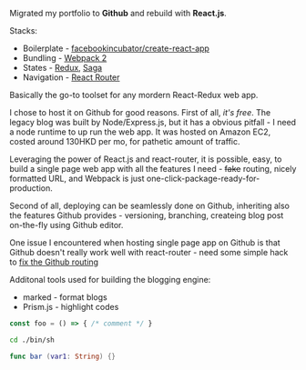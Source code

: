 Migrated my portfolio to **Github** and rebuild with **React.js**.

Stacks:
* Boilerplate - [facebookincubator/create-react-app](https://github.com/facebookincubator/create-react-app)
* Bundling - [Webpack 2](https://webpack.js.org/)
* States - [Redux](https://github.com/reactjs/redux), [Saga](https://github.com/redux-saga/redux-saga)
* Navigation - [React Router](https://github.com/ReactTraining/react-router)

Basically the go-to toolset for any mordern React-Redux web app.

I chose to host it on Github for good reasons. First of all, *it's free*. The legacy blog was built by Node/Express.js, but it has a obvious pitfall - I need a node runtime to up run the web app. It was hosted on Amazon EC2, costed around 130HKD per mo, for pathetic amount of traffic.

Leveraging the power of React.js and react-router, it is possible, easy, to build a single page web app with all the features I need - ~~fake~~ routing, nicely formatted URL, and Webpack is just one-click-package-ready-for-production.

Second of all, deploying can be seamlessly done on Github, inheriting also the features Github provides - versioning, branching, createing blog post on-the-fly using Github editor.

One issue I encountered when hosting single page app on Github is that Github doesn't really work well with react-router - need some simple hack to [fix the Github routing](https://github.com/rafrex/spa-github-pages)

Additonal tools used for building the blogging engine:
* marked - format blogs
* Prism.js - highlight codes

```javascript
const foo = () => { /* comment */ }
```

```bash
cd ./bin/sh
```

```swift
func bar (var1: String) {}
```
